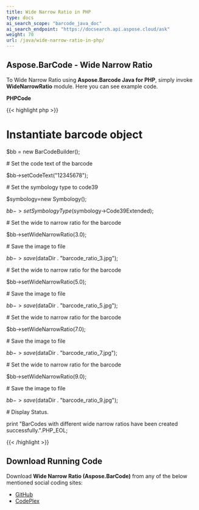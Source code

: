 ```yaml
---
title: Wide Narrow Ratio in PHP
type: docs
ai_search_scope: "barcode_java_doc"
ai_search_endpoint: "https://docsearch.api.aspose.cloud/ask"
weight: 70
url: /java/wide-narrow-ratio-in-php/
---
```


## **Aspose.BarCode - Wide Narrow Ratio**
To Wide Narrow Ratio using **Aspose.Barcode Java for PHP**, simply invoke **WideNarrowRatio** module. Here you can see example code.

**PHPCode**

{{< highlight php >}}

 # Instantiate barcode object

$bb = new BarCodeBuilder();

\# Set the code text of the barcode

$bb->setCodeText("12345678");

\# Set the symbology type to code39

$symbology=new Symbology();

$bb->setSymbologyType($symbology->Code39Extended);

\# Set the wide to narrow ratio for the barcode

$bb->setWideNarrowRatio(3.0);

\# Save the image to file

$bb->save($dataDir . "barcode_ratio_3.jpg");

\# Set the wide to narrow ratio for the barcode

$bb->setWideNarrowRatio(5.0);

\# Save the image to file

$bb->save($dataDir . "barcode_ratio_5.jpg");

\# Set the wide to narrow ratio for the barcode

$bb->setWideNarrowRatio(7.0);

\# Save the image to file

$bb->save($dataDir . "barcode_ratio_7.jpg");

\# Set the wide to narrow ratio for the barcode

$bb->setWideNarrowRatio(9.0);

\# Save the image to file

$bb->save($dataDir . "barcode_ratio_9.jpg");

\# Display Status.

print "BarCodes with different wide narrow ratios have been created successfully.".PHP_EOL;

{{< /highlight >}}
## **Download Running Code**
Download **Wide Narrow Ratio (Aspose.BarCode)** from any of the below mentioned social coding sites:

- [GitHub](https://github.com/aspose-barcode/Aspose.BarCode-for-Java/blob/master/Plugins/Aspose_Barcode_Java_for_PHP/src/aspose/barcode/WorkingWithBarcode/AdvanceBarcodeFeatures/WideNarrowRatio.php)
- [CodePlex](https://asposebarcodejavaphp.codeplex.com/SourceControl/latest#src/aspose/barcode/WorkingWithBarcode/AdvanceBarcodeFeatures/WideNarrowRatio.php)
